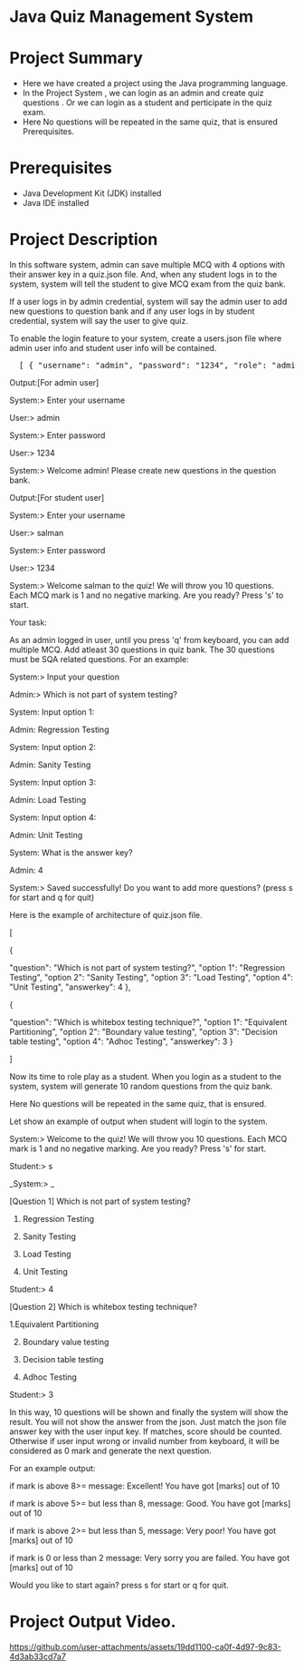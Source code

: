 # Java Quiz Management System

# Project Summary

- Here we have created a project using the Java programming language.
- In the Project System , we can login as an admin and create quiz questions . Or we can login as a student and perticipate in the quiz exam.
- Here No questions will be repeated in the same quiz, that is ensured Prerequisites.

# Prerequisites

- Java Development Kit (JDK) installed
- Java IDE installed

#  Project Description

In this software system, admin can save multiple MCQ with 4 options with their answer key in a quiz.json file. And, when any student logs in to the system, system will tell the student to give MCQ exam from the quiz bank.

If a user logs in by admin credential, system will say the admin user to add new questions to question bank and if any user logs in by student credential, system will say the user to give quiz.

To enable the login feature to your system, create a users.json file where admin user info and student user info will be contained.

<pre>  [ { "username": "admin", "password": "1234", "role": "admin" }, { "username": "salman", "password": "1234", "role": "student" } ]  </pre>


Output:[For admin user]

System:> Enter your username

User:> admin

System:> Enter password

User:> 1234

System:> Welcome admin! Please create new questions in the question bank.

Output:[For student user]

System:> Enter your username

User:> salman

System:> Enter password

User:> 1234

System:> Welcome salman to the quiz! We will throw you 10 questions. Each MCQ mark is 1 and no negative marking. Are you ready? Press 's' to start.

Your task:

As an admin logged in user, until you press 'q' from keyboard, you can add multiple MCQ. Add atleast 30 questions in quiz bank. The 30 questions must be SQA related questions. For an example:

System:> Input your question

Admin:> Which is not part of system testing?

System: Input option 1:

Admin: Regression Testing

System: Input option 2:

Admin: Sanity Testing

System: Input option 3:

Admin: Load Testing

System: Input option 4:

Admin: Unit Testing

System: What is the answer key?

Admin: 4

System:> Saved successfully! Do you want to add more questions? (press s for start and q for quit)

Here is the example of architecture of quiz.json file.

[

{

"question": "Which is not part of system testing?",
"option 1": "Regression Testing",
"option 2": "Sanity Testing",
"option 3": "Load Testing",
"option 4": "Unit Testing",
"answerkey": 4
},

{

"question": "Which is whitebox testing technique?",
"option 1": "Equivalent Partitioning",
"option 2": "Boundary value testing",
"option 3": "Decision table testing",
"option 4": "Adhoc Testing",
"answerkey": 3
}

]

Now its time to role play as a student. When you login as a student to the system, system will generate 10 random questions from the quiz bank.

Here No questions will be repeated in the same quiz, that is ensured.

Let show an example of output when student will login to the system.

System:> Welcome to the quiz! We will throw you 10 questions. Each MCQ mark is 1 and no negative marking. Are you ready? Press 's' for start.

Student:> s

_System:> _

[Question 1] Which is not part of system testing?

1. Regression Testing

2. Sanity Testing

3. Load Testing

4. Unit Testing

Student:> 4

[Question 2] Which is whitebox testing technique?

1.Equivalent Partitioning

2. Boundary value testing

3. Decision table testing

4. Adhoc Testing

Student:> 3

In this way, 10 questions will be shown and finally the system will show the result. You will not show the answer from the json. Just match the json file answer key with the user input key. If matches, score should be counted. Otherwise if user input wrong or invalid number from keyboard, it will be considered as 0 mark and generate the next question.

For an example output:

if mark is above 8>= message: Excellent! You have got [marks] out of 10

if mark is above 5>= but less than 8, message: Good. You have got [marks] out of 10

if mark is above 2>= but less than 5, message: Very poor! You have got [marks] out of 10

if mark is 0 or less than 2 message: Very sorry you are failed. You have got [marks] out of 10

Would you like to start again? press s for start or q for quit.

# Project Output Video.

https://github.com/user-attachments/assets/19dd1100-ca0f-4d97-9c83-4d3ab33cd7a7




